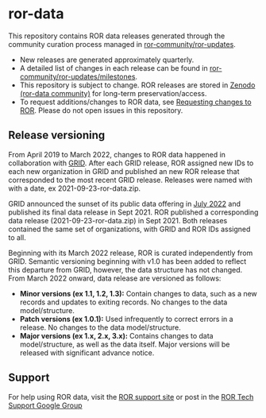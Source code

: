 # ror-data

This repository contains ROR data releases generated through the community curation process managed in [ror-community/ror-updates](https://github.com/ror-community/ror-updates).

- New releases are generated approximately quarterly.
- A detailed list of changes in each release can be found in [ror-community/ror-updates/milestones](https://github.com/ror-community/ror-updates/milestones).
- This repository is subject to change. ROR releases are stored in [Zenodo (ror-data community)](https://zenodo.org/communities/ror-data) for long-term preservation/access.
- To request additions/changes to ROR data, see [Requesting changes to ROR](https://github.com/ror-community/ror-updates#requesting-changes-to-ror). Please do not open issues in this repository.

## Release versioning

From April 2019 to March 2022, changes to ROR data happened in collaboration with [GRID](https://grid.ac/). After each GRID release, ROR assigned new IDs to each new organization in GRID and published an new ROR release that corresponded to the most recent GRID release. Releases were named with with a date, ex 2021-09-23-ror-data.zip.

GRID announced the sunset of its public data offering in [July 2022](https://ror.org/blog/2021-07-12-ror-grid-the-way-forward/) and published its final data release in Sept 2021. ROR published a corresponding data release (2021-09-23-ror-data.zip) in Sept 2021. Both releases contained the same set of organizations, with GRID and ROR IDs assigned to all.

Beginning with its March 2022 release, ROR is curated independently from GRID. Semantic versioning beginning with v1.0 has been added to reflect this departure from GRID, however, the data structure has not changed. From March 2022 onward, data release are versioned as follows:

- **Minor versions (ex 1.1, 1.2, 1.3):** Contain changes to data, such as a new records and updates to exiting records. No changes to the data model/structure.
- **Patch versions (ex 1.0.1):** Used infrequently to correct errors in a release. No changes to the data model/structure.
- **Major versions (ex 1.x, 2.x, 3.x):** Contains changes to data model/structure, as well as the data itself. Major versions will be released with significant advance notice.

## Support

For help using ROR data, visit the [ROR support site](https://ror.readme.io) or post in the [ROR Tech Support Google Group](https://groups.google.com/a/ror.org/g/ror-api-users)